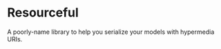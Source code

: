 Resourceful
===========

A poorly-name library to help you serialize your models with hypermedia URIs.

